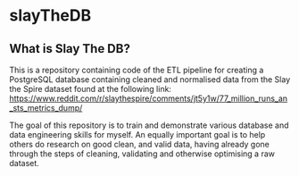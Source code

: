 # slayTheDB

## What is Slay The DB?
This is a repository containing code of the ETL pipeline for creating a PostgreSQL database containing cleaned and normalised data from the Slay the Spire dataset found at the following link:
https://www.reddit.com/r/slaythespire/comments/jt5y1w/77_million_runs_an_sts_metrics_dump/

The goal of this repository is to train and demonstrate various database and data engineering skills for myself. An equally important goal is to help others do research on good clean, and valid data, having already gone through the steps of cleaning, validating and otherwise optimising a raw dataset.

